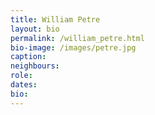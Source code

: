 ```yaml
---
title: William Petre
layout: bio
permalink: /william_petre.html
bio-image: /images/petre.jpg
caption:
neighbours:
role:
dates:
bio:
---
```


